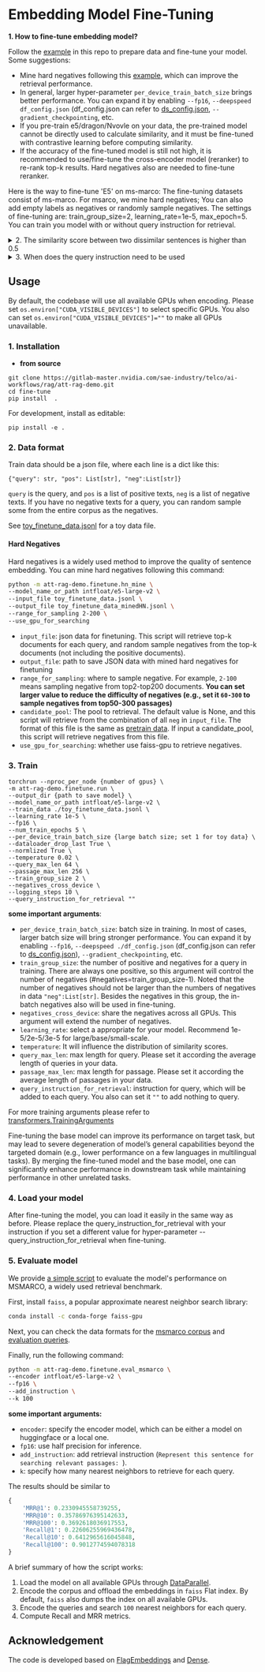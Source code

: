 # Embedding Model Fine-Tuning

**1. How to fine-tune embedding model?**

Follow the [example](https://gitlab-master.nvidia.com/sae-industry/telco/ai-workflows/rag/att-rag-demo/-/tree/janaki/fine-tune/example?ref_type=heads) in this repo to prepare data and fine-tune your model. 
Some suggestions:
- Mine hard negatives following this [example](https://gitlab-master.nvidia.com/sae-industry/telco/ai-workflows/rag/att-rag-demo/-/tree/janaki/fine-tune?ref_type=heads), which can improve the retrieval performance.
- In general, larger hyper-parameter `per_device_train_batch_size` brings better performance. You can expand it by enabling `--fp16`, `--deepspeed df_config.json` (df_config.json can refer to [ds_config.json](https://gitlab-master.nvidia.com/sae-industry/telco/ai-workflows/rag/att-rag-demo/-/blob/janaki/fine-tune/example/ds_config.json?ref_type=heads), `--gradient_checkpointing`, etc.
- If you pre-train e5/dragon/Nvovle on your data, the pre-trained model cannot be directly used to calculate similarity, and it must be fine-tuned with contrastive learning before computing similarity.
- If the accuracy of the fine-tuned model is still not high, it is recommended to use/fine-tune the cross-encoder model (reranker) to re-rank top-k results. Hard negatives also are needed to fine-tune reranker.

Here is the way to fine-tune 'E5' on ms-marco: 
The fine-tuning datasets consist of ms-marco.
For msarco, we mine hard negatives; 
You can also add empty labels as negatives or randomly sample negatives. 
The settings of fine-tuning are: train_group_size=2, learning_rate=1e-5, max_epoch=5.
You can train you model with or without query instruction for retrieval. 

<details>
  <summary>2. The similarity score between two dissimilar sentences is higher than 0.5</summary>

  <!-- ### The similarity score between two dissimilar sentences is higher than 0.5 -->

Since we finetune the models by contrastive learning with a temperature of 0.01, 
the similarity distribution of the current model can be about in the interval \[0.6, 1\].
So a similarity score greater than 0.5 does not indicate that the two sentences are similar.

For downstream tasks, such as passage retrieval or semantic similarity, 
**what matters is the relative order of the scores, not the absolute value.**
If you need to filter similar sentences based on a similarity threshold, 
please select an appropriate similarity threshold based on the similarity distribution on your data (such as 0.8, 0.85, or even 0.9).

</details>

<details>
  <summary>3. When does the query instruction need to be used</summary>

  <!-- ### When does the query instruction need to be used -->

No instruction only has a slight degradation in retrieval performance compared with using instruction. 
So you can generate embedding without instruction in all cases for convenience.
 
For a retrieval task that uses short queries to find long related documents, 
it is recommended to add instructions for these short queries.
**The best method to decide whether to add instructions for queries is choosing the setting that achieves better performance on your task.**
In all cases, the documents/passages do not need to add the instruction. 

</details>


## Usage

By default, the codebase will use all available GPUs when encoding. Please set `os.environ["CUDA_VISIBLE_DEVICES"]` to select specific GPUs.
You also can set `os.environ["CUDA_VISIBLE_DEVICES"]=""` to make all GPUs unavailable.

### 1. Installation
* **from source**
```
git clone https://gitlab-master.nvidia.com/sae-industry/telco/ai-workflows/rag/att-rag-demo.git
cd fine-tune
pip install  .
```
For development, install as editable:
```
pip install -e .
```

### 2. Data format
Train data should be a json file, where each line is a dict like this:

```
{"query": str, "pos": List[str], "neg":List[str]}
```

`query` is the query, and `pos` is a list of positive texts, `neg` is a list of negative texts.
If you have no negative texts for a query, you can random sample some from the entire corpus as the negatives.

See [toy_finetune_data.jsonl](https://gitlab-master.nvidia.com/sae-industry/telco/ai-workflows/rag/att-rag-demo/-/blob/janaki/fine-tune/example/ds_config.json?ref_type=heads) for a toy data file.

#### Hard Negatives 

Hard negatives is a widely used method to improve the quality of sentence embedding. 
You can mine hard negatives following this command:
```bash
python -m att-rag-demo.finetune.hn_mine \
--model_name_or_path intfloat/e5-large-v2 \
--input_file toy_finetune_data.jsonl \
--output_file toy_finetune_data_minedHN.jsonl \
--range_for_sampling 2-200 \
--use_gpu_for_searching
```

- `input_file`: json data for finetuning. This script will retrieve top-k documents for each query, 
and random sample negatives from the top-k documents (not including the positive documents).
- `output_file`: path to save JSON data with mined hard negatives for finetuning
- `range_for_sampling`: where to sample negative. For example, `2-100` means sampling negative from top2-top200 documents. **You can set larger value to reduce the difficulty of negatives (e.g., set it `60-300` to sample negatives from top50-300 passages)**
- `candidate_pool`: The pool to retrieval. The default value is None, and this script will retrieve from the combination of all `neg` in `input_file`. 
The format of this file is the same as [pretrain data](https://github.com/FlagOpen/FlagEmbedding/tree/master/examples/pretrain#2-data-format). If input a candidate_pool, this script will retrieve negatives from this file.
- `use_gpu_for_searching`: whether use faiss-gpu to retrieve negatives.


### 3. Train
```
torchrun --nproc_per_node {number of gpus} \
-m att-rag-demo.finetune.run \
--output_dir {path to save model} \
--model_name_or_path intfloat/e5-large-v2 \
--train_data ./toy_finetune_data.jsonl \
--learning_rate 1e-5 \
--fp16 \
--num_train_epochs 5 \
--per_device_train_batch_size {large batch size; set 1 for toy data} \
--dataloader_drop_last True \
--normlized True \
--temperature 0.02 \
--query_max_len 64 \
--passage_max_len 256 \
--train_group_size 2 \
--negatives_cross_device \
--logging_steps 10 \
--query_instruction_for_retrieval "" 
```

**some important arguments**:
- `per_device_train_batch_size`: batch size in training. In most of cases, larger batch size will bring stronger performance. You can expand it by enabling `--fp16`, `--deepspeed ./df_config.json` (df_config.json can refer to [ds_config.json](./ds_config.json)), `--gradient_checkpointing`, etc. 
- `train_group_size`: the number of positive and negatives for a query in training.
There are always one positive, so this argument will control the number of negatives (#negatives=train_group_size-1).
Noted that the number of negatives should not be larger than the numbers of negatives in data `"neg":List[str]`.
Besides the negatives in this group, the in-batch negatives also will be used in fine-tuning.
- `negatives_cross_device`: share the negatives across all GPUs. This argument will extend the number of negatives.
- `learning_rate`: select a appropriate for your model. Recommend 1e-5/2e-5/3e-5 for large/base/small-scale. 
- `temperature`: It will influence the distribution of similarity scores.
- `query_max_len`: max length for query. Please set it according the average length of queries in your data.
- `passage_max_len`: max length for passage. Please set it according the average length of passages in your data.
- `query_instruction_for_retrieval`: instruction for query, which will be added to each query. You also can set it `""` to add nothing to query.

For more training arguments please refer to [transformers.TrainingArguments](https://huggingface.co/docs/transformers/main_classes/trainer#transformers.TrainingArguments)

Fine-tuning the base model can improve its performance on target task, but may lead to severe degeneration of model’s general capabilities beyond the targeted domain (e.g., lower performance on a few languages in multilingual tasks). By merging the fine-tuned model and the base model, one can significantly enhance performance in downstream task while maintaining performance in other unrelated tasks.

### 4. Load your model
After fine-tuning the model, you can load it easily in the same way as before.
Please replace the query_instruction_for_retrieval with your instruction if you set a different value for hyper-parameter --query_instruction_for_retrieval when fine-tuning.

### 5. Evaluate model
We provide [a simple script](https://gitlab-master.nvidia.com/sae-industry/telco/ai-workflows/rag/att-rag-demo/-/blob/janaki/fine-tune/eval_msmarco.py?ref_type=heads) to evaluate the model's performance on MSMARCO, a widely used retrieval benchmark. 

First, install `faiss`, a popular approximate nearest neighbor search library:
```bash
conda install -c conda-forge faiss-gpu
```

Next, you can check the data formats for the [msmarco corpus](https://huggingface.co/datasets/namespace-Pt/msmarco-corpus) and [evaluation queries](https://huggingface.co/datasets/namespace-Pt/msmarco). 

Finally, run the following command:

```bash
python -m att-rag-demo.finetune.eval_msmarco \
--encoder intfloat/e5-large-v2 \
--fp16 \
--add_instruction \
--k 100
```
**some important arguments:**
- `encoder`: specify the encoder model, which can be either a model on huggingface or a local one.
- `fp16`: use half precision for inference.
- `add_instruction`: add retrieval instruction (`Represent this sentence for searching relevant passages: `).
- `k`: specify how many nearest neighbors to retrieve for each query.

The results should be similar to
```python
{
    'MRR@1': 0.2330945558739255, 
    'MRR@10': 0.35786976395142633, 
    'MRR@100': 0.3692618036917553, 
    'Recall@1': 0.22606255969436478, 
    'Recall@10': 0.6412965616045848, 
    'Recall@100': 0.9012774594078318
}
```

A brief summary of how the script works:
1. Load the model on all available GPUs through [DataParallel](https://pytorch.org/docs/stable/generated/torch.nn.DataParallel.html). 
2. Encode the corpus and offload the embeddings in `faiss` Flat index. By default, `faiss` also dumps the index on all available GPUs.
3. Encode the queries and search `100` nearest neighbors for each query.
4. Compute Recall and MRR metrics.

## Acknowledgement

The code is developed based on [FlagEmbeddings](https://github.com/FlagOpen/FlagEmbedding/tree/master) and [Dense](https://github.com/luyug/Dense).



